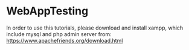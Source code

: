 # WebAppTesting

In order to use this tutorials, please download and install xampp, which include mysql and php admin server from:
https://www.apachefriends.org/download.html

